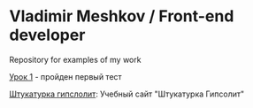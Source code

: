 # Vladimir Meshkov / Front-end developer
Repository for examples of my work

[Урок 1](https://vmeshkov.github.io/lesson_1/ "пройден первый тест") - пройден первый тест


[Штукатурка гипслолит](https://myWorks/src/ "Гипсолит"): Учебный сайт "Штукатурка Гипсолит"
